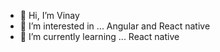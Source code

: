 - 👋 Hi, I’m Vinay
- 👀 I’m interested in ... Angular and React native
- 🌱 I’m currently learning ... React native


<!---
vinay771/vinay771 is a ✨ special ✨ repository because its `README.md` (this file) appears on your GitHub profile.
You can click the Preview link to take a look at your changes.
--->
